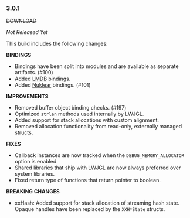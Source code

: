 ### 3.0.1

~~DOWNLOAD~~

_Not Released Yet_

This build includes the following changes:

**BINDINGS**

- Bindings have been split into modules and are available as separate artifacts. (#100)
- Added [LMDB](http://lmdb.tech/doc/) bindings.
- Added [Nuklear](https://github.com/vurtun/nuklear) bindings. (#101)

**IMPROVEMENTS**

- Removed buffer object binding checks. (#197)
- Optimized `strlen` methods used internally by LWJGL.
- Added support for stack allocations with custom alignment.
- Removed allocation functionality from read-only, externally managed structs.

**FIXES**

- Callback instances are now tracked when the `DEBUG_MEMORY_ALLOCATOR` option is enabled.
- Shared libraries that ship with LWJGL are now always preferred over system libraries.
- Fixed return type of functions that return pointer to boolean.

**BREAKING CHANGES**

- xxHash: Added support for stack allocation of streaming hash state. Opaque handles have been replaced by the `XXH*State` structs.